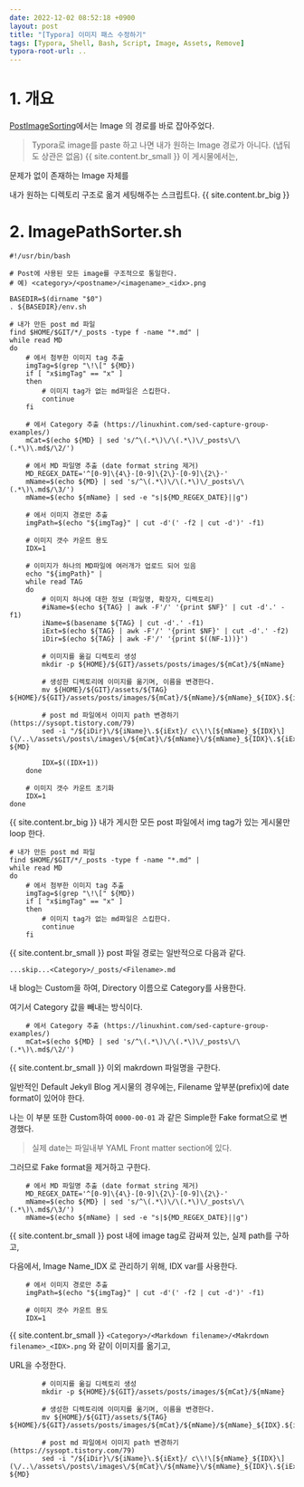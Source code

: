 ```yaml
---
date: 2022-12-02 08:52:18 +0900
layout: post
title: "[Typora] 이미지 패스 수정하기"
tags: [Typora, Shell, Bash, Script, Image, Assets, Remove]
typora-root-url: ..
---
```



# 1. 개요

[PostImageSorting](PostImageSorting)에서는 Image 의 경로를 바로 잡아주었다.

> Typora로 image를 paste 하고 나면 내가 원하는 Image 경로가 아니다. (냅둬도 상관은 없음)
{{ site.content.br_small }}
이 게시물에서는,

문제가 없이 존재하는 Image 자체를

내가 원하는 디렉토리 구조로 옮겨 세팅해주는 스크립트다.
{{ site.content.br_big }}


# 2. ImagePathSorter.sh

```shell
#!/usr/bin/bash

# Post에 사용된 모든 image를 구조적으로 통일한다.
# 예) <category>/<postname>/<imagename>_<idx>.png

BASEDIR=$(dirname "$0")
. ${BASEDIR}/env.sh

# 내가 만든 post md 파일
find $HOME/$GIT/*/_posts -type f -name "*.md" |
while read MD
do
	# 에서 첨부한 이미지 tag 추출
	imgTag=$(grep "\!\[" ${MD})
	if [ "x$imgTag" == "x" ]
	then
		# 이미지 tag가 없는 md파일은 스킵한다.
		continue
	fi
	
	# 에서 Category 추출 (https://linuxhint.com/sed-capture-group-examples/)
	mCat=$(echo ${MD} | sed 's/^\(.*\)\/\(.*\)\/_posts\/\(.*\)\.md$/\2/')
	
	# 에서 MD 파일명 추출 (date format string 제거)
	MD_REGEX_DATE='^[0-9]\{4\}-[0-9]\{2\}-[0-9]\{2\}-'
	mName=$(echo ${MD} | sed 's/^\(.*\)\/\(.*\)\/_posts\/\(.*\)\.md$/\3/')
	mName=$(echo ${mName} | sed -e "s|${MD_REGEX_DATE}||g")
	
	# 에서 이미지 경로만 추출
	imgPath=$(echo "${imgTag}" | cut -d'(' -f2 | cut -d')' -f1)
	
	# 이미지 갯수 카운트 용도
	IDX=1
		
	# 이미지가 하나의 MD파일에 여러개가 업로드 되어 있음
	echo "${imgPath}" |
	while read TAG
	do
		# 이미지 하나에 대한 정보 (파일명, 확장자, 디렉토리)
		#iName=$(echo ${TAG} | awk -F'/' '{print $NF}' | cut -d'.' -f1)
		iName=$(basename ${TAG} | cut -d'.' -f1)
		iExt=$(echo ${TAG} | awk -F'/' '{print $NF}' | cut -d'.' -f2)
		iDir=$(echo ${TAG} | awk -F'/' '{print $((NF-1))}')
		
		# 이미지를 옮길 디렉토리 생성
		mkdir -p ${HOME}/${GIT}/assets/posts/images/${mCat}/${mName}
		
		# 생성한 디렉토리에 이미지를 옮기며, 이름을 변경한다.
		mv ${HOME}/${GIT}/assets/${TAG} ${HOME}/${GIT}/assets/posts/images/${mCat}/${mName}/${mName}_${IDX}.${iExt}
		
		# post md 파일에서 이미지 path 변경하기 (https://sysopt.tistory.com/79)
		sed -i "/${iDir}\/${iName}\.${iExt}/ c\\!\[${mName}_${IDX}\](\/..\/assets\/posts\/images\/${mCat}\/${mName}\/${mName}_${IDX}\.${iExt})" ${MD}
		
		IDX=$((IDX+1))
	done
	
	# 이미지 갯수 카운트 초기화
	IDX=1
done
```
{{ site.content.br_big }}
내가 게시한 모든 post 파일에서 img tag가 있는 게시물만 loop 한다.

```shell
# 내가 만든 post md 파일
find $HOME/$GIT/*/_posts -type f -name "*.md" |
while read MD
do
	# 에서 첨부한 이미지 tag 추출
	imgTag=$(grep "\!\[" ${MD})
	if [ "x$imgTag" == "x" ]
	then
		# 이미지 tag가 없는 md파일은 스킵한다.
		continue
	fi
```
{{ site.content.br_small }}
post 파일 경로는 일반적으로 다음과 같다.

`...skip...<Category>/_posts/<Filename>.md`

내 blog는 Custom을 하여, Directory 이름으로 Category를 사용한다.

여기서 Category 값을 빼내는 방식이다.

```shell
	# 에서 Category 추출 (https://linuxhint.com/sed-capture-group-examples/)
	mCat=$(echo ${MD} | sed 's/^\(.*\)\/\(.*\)\/_posts\/\(.*\)\.md$/\2/')
```
{{ site.content.br_small }}
이외 makrdown 파일명을 구한다.

일반적인 Default Jekyll Blog 게시물의 경우에는, Filename 앞부분(prefix)에 date format이 있어야 한다.

나는 이 부분 또한 Custom하여 `0000-00-01` 과 같은 Simple한 Fake format으로 변경했다.

> 실제 date는 파일내부 YAML Front matter section에 있다.

그러므로 Fake format을 제거하고 구한다.

```shell
	# 에서 MD 파일명 추출 (date format string 제거)
	MD_REGEX_DATE='^[0-9]\{4\}-[0-9]\{2\}-[0-9]\{2\}-'
	mName=$(echo ${MD} | sed 's/^\(.*\)\/\(.*\)\/_posts\/\(.*\)\.md$/\3/')
	mName=$(echo ${mName} | sed -e "s|${MD_REGEX_DATE}||g")
```
{{ site.content.br_small }}
post 내에 image tag로 감싸져 있는, 실제 path를 구하고,

다음에서, Image Name_IDX 로 관리하기 위해, IDX var를 사용한다.

```shell
	# 에서 이미지 경로만 추출
	imgPath=$(echo "${imgTag}" | cut -d'(' -f2 | cut -d')' -f1)
	
	# 이미지 갯수 카운트 용도
	IDX=1
```
{{ site.content.br_small }}
`<Category>/<Markdown filename>/<Makrdown filename>_<IDX>.png` 와 같이 이미지를 옮기고,

URL을 수정한다.

```shell
		# 이미지를 옮길 디렉토리 생성
		mkdir -p ${HOME}/${GIT}/assets/posts/images/${mCat}/${mName}
		
		# 생성한 디렉토리에 이미지를 옮기며, 이름을 변경한다.
		mv ${HOME}/${GIT}/assets/${TAG} ${HOME}/${GIT}/assets/posts/images/${mCat}/${mName}/${mName}_${IDX}.${iExt}
		
		# post md 파일에서 이미지 path 변경하기 (https://sysopt.tistory.com/79)
		sed -i "/${iDir}\/${iName}\.${iExt}/ c\\!\[${mName}_${IDX}\](\/..\/assets\/posts\/images\/${mCat}\/${mName}\/${mName}_${IDX}\.${iExt})" ${MD}
```

